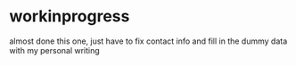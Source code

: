 # workinprogress
almost done this one, just have to fix contact info and fill in the dummy data with my personal writing

